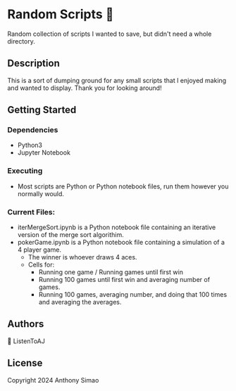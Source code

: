 # Random Scripts :mount_fuji:

Random collection of scripts I wanted to save, but didn't need a whole directory.

## Description

This is a sort of dumping ground for any small scripts that I enjoyed making and wanted to display.  Thank you for looking around!

## Getting Started

### Dependencies

* Python3
* Jupyter Notebook

### Executing

* Most scripts are Python or Python notebook files, run them however you normally would.

### Current Files:
- iterMergeSort.ipynb is a Python notebook file containing an iterative version of the merge sort algorithim.
- pokerGame.ipynb is a Python notebook file containing a simulation of a 4 player game.
    - The winner is whoever draws 4 aces.
    - Cells for: 
        - Running one game / Running games until first win
        - Running 100 games until first win and averaging number of games.
        - Running 100 games, averaging number, and doing that 100 times and averaging the averages.

## Authors

:key: ListenToAJ

## License

Copyright 2024 Anthony Simao